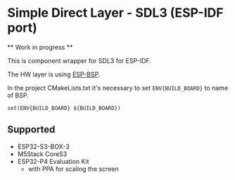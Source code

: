 # Simple Direct Layer - SDL3 (ESP-IDF port)

** Work in progress **

This is component wrapper for SDL3 for ESP-IDF.

The HW layer is using [ESP-BSP](https://components.espressif.com/components?q=tags:bsp).

In the project CMakeLists.txt it's necessary to set `ENV{BUILD_BOARD}` to name of BSP.

```
set(ENV{BUILD_BOARD} ${BUILD_BOARD})
``` 

## Supported

- ESP32-S3-BOX-3
- M5Stack CoreS3
- ESP32-P4 Evaluation Kit 
  - with PPA for scaling the screen


